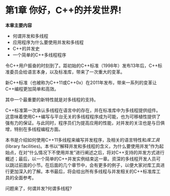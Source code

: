 # 第1章 你好，C++的并发世界!

**本章主要内容**

- 何谓并发和多线程<br>
- 应用程序为什么要使用并发和多线程<br>
- C++的并发史<br>
- 一个简单的C++多线程程序<br>

令C++用户振奋的时刻到了。距初始的C++标准（1998年）发布13年后，C++标准委员会给语言本身，以及标准库，带来了一次重大的变革。

新C++标准（也被称为C++11或C++0x）在2011年发布，带来一系列的变革让C++编程更加简单和高效。

其中一个最重要的新特性就是对多线程的支持。

C++标准第一次承认多线程在语言中的存在，并在标准库中为多线程提供组件。这意味着使用C++编写与平台无关的多线程程序成为可能，也为可移植性提供了强有力的保证。与此同时，程序员们为提高应用的性能，对并发的关注也是与日俱增，特别在多线程编程方面。

本书是介绍如何使用C++11多线程来编写并发程序，及相关的语言特性和*库工具*(library facilities)。本书以“解释并发和多线程的含义，为什么要使用并发”作为起始点，在对“什么情况下不使用并发”进行阐述之后，将对C++支持的并发方式进行概述；最后，以一个简单的C++并发实例结束这一章。资深的多线程开发人员可以跳过前面的小节。在后面的几个章节中，会有更多的例子，以便大家对库工具进行更加深入的了解。本书最后，将会给出所有多线程与并发相关的C++标准库工具的全面参考。

问题来了，何谓并发?何谓多线程?

